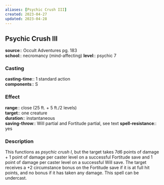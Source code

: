 ```yaml
---
aliases: [Psychic Crush III]
created: 2023-04-27
updated: 2023-04-28
---
```


## Psychic Crush III

**source**:: Occult Adventures pg. 183  
**school**:: necromancy (mind-affecting)
**level**:: psychic 7

### Casting

**casting-time**:: 1 standard action  
**components**:: S

### Effect

**range**:: close (25 ft. + 5 ft./2 levels)  
**target**:: one creature  
**duration**:: instantaneous  
**saving-throw**:: Will partial and Fortitude partial, see text
**spell-resistance**:: yes

### Description

This functions as *psychic crush I*, but the target takes 7d6 points of damage + 1 point of damage per caster level on a successful Fortitude save and 1 point of damage per caster level on a successful Will save. The target receives a +2 circumstance bonus on the Fortitude save if it is at full hit points, and no bonus if it has taken any damage. This spell can be undercast.
